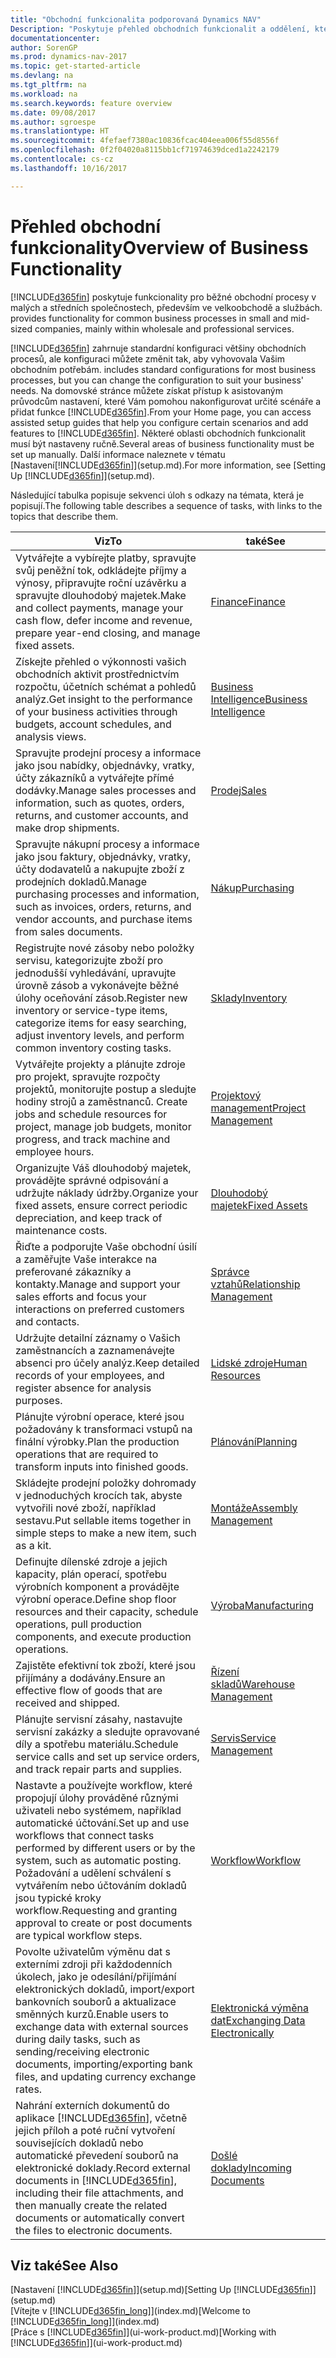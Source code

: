 ```yaml
---
title: "Obchodní funkcionalita podporovaná Dynamics NAV"
Description: "Poskytuje přehled obchodních funkcionalit a oddělení, která jsou podporována aplikačními oblastmi jako jsou Finance, Sklady a Řízení projektů."
documentationcenter: 
author: SorenGP
ms.prod: dynamics-nav-2017
ms.topic: get-started-article
ms.devlang: na
ms.tgt_pltfrm: na
ms.workload: na
ms.search.keywords: feature overview
ms.date: 09/08/2017
ms.author: sgroespe
ms.translationtype: HT
ms.sourcegitcommit: 4fefaef7380ac10836fcac404eea006f55d8556f
ms.openlocfilehash: 0f2f04020a8115bb1cf71974639dced1a2242179
ms.contentlocale: cs-cz
ms.lasthandoff: 10/16/2017

---
```

# <a name="overview-of-business-functionality"></a><span data-ttu-id="89061-103">Přehled obchodní funkcionality</span><span class="sxs-lookup"><span data-stu-id="89061-103">Overview of Business Functionality</span></span>
[!INCLUDE[d365fin](includes/d365fin_md.md)]<span data-ttu-id="89061-104"> poskytuje funkcionality pro běžné obchodní procesy v malých a středních společnostech, především ve velkoobchodě a službách. </span><span class="sxs-lookup"><span data-stu-id="89061-104"> provides functionality for common business processes in small and mid-sized companies, mainly within wholesale and professional services.</span></span>

[!INCLUDE[d365fin](includes/d365fin_md.md)]<span data-ttu-id="89061-105"> zahrnuje standardní konfiguraci většiny obchodních procesů, ale konfiguraci můžete změnit tak, aby vyhovovala Vašim obchodním potřebám.</span><span class="sxs-lookup"><span data-stu-id="89061-105"> includes standard configurations for most business processes, but you can change the configuration to suit your business' needs.</span></span> <span data-ttu-id="89061-106">Na domovské stránce můžete získat přístup k asistovaným průvodcům nastavení, které Vám pomohou nakonfigurovat určité scénáře a přidat funkce [!INCLUDE[d365fin](includes/d365fin_md.md)].</span><span class="sxs-lookup"><span data-stu-id="89061-106">From your Home page, you can access assisted setup guides that help you configure certain scenarios and add features to [!INCLUDE[d365fin](includes/d365fin_md.md)].</span></span> <span data-ttu-id="89061-107">Některé oblasti obchodních funkcionalit musí být nastaveny ručně.</span><span class="sxs-lookup"><span data-stu-id="89061-107">Several areas of business functionality must be set up manually.</span></span> <span data-ttu-id="89061-108">Další informace naleznete v tématu [Nastavení[!INCLUDE[d365fin](includes/d365fin_md.md)]](setup.md).</span><span class="sxs-lookup"><span data-stu-id="89061-108">For more information, see [Setting Up [!INCLUDE[d365fin](includes/d365fin_md.md)]](setup.md).</span></span>

<span data-ttu-id="89061-109">Následující tabulka popisuje sekvenci úloh s odkazy na témata, která je popisují.</span><span class="sxs-lookup"><span data-stu-id="89061-109">The following table describes a sequence of tasks, with links to the topics that describe them.</span></span>

| <span data-ttu-id="89061-110">Viz</span><span class="sxs-lookup"><span data-stu-id="89061-110">To</span></span> | <span data-ttu-id="89061-111">také</span><span class="sxs-lookup"><span data-stu-id="89061-111">See</span></span> |
| --- | --- |
|<span data-ttu-id="89061-112">Vytvářejte a vybírejte platby, spravujte svůj peněžní tok, odkládejte příjmy a výnosy, připravujte roční uzávěrku a spravujte dlouhodobý majetek.</span><span class="sxs-lookup"><span data-stu-id="89061-112">Make and collect payments, manage your cash flow, defer income and revenue, prepare year-end closing, and manage fixed assets.</span></span>|[<span data-ttu-id="89061-113">Finance</span><span class="sxs-lookup"><span data-stu-id="89061-113">Finance</span></span>](finance.md)|
|<span data-ttu-id="89061-114">Získejte přehled o výkonnosti vašich obchodních aktivit prostřednictvím rozpočtu, účetních schémat a pohledů analýz.</span><span class="sxs-lookup"><span data-stu-id="89061-114">Get insight to the performance of your business activities through budgets, account schedules, and analysis views.</span></span>|[<span data-ttu-id="89061-115">Business Intelligence</span><span class="sxs-lookup"><span data-stu-id="89061-115">Business Intelligence</span></span>](bi.md)|
|<span data-ttu-id="89061-116">Spravujte prodejní procesy a informace jako jsou nabídky, objednávky, vratky, účty zákazníků a vytvářejte přímé dodávky.</span><span class="sxs-lookup"><span data-stu-id="89061-116">Manage sales processes and information, such as quotes, orders, returns, and customer accounts, and make drop shipments.</span></span>|[<span data-ttu-id="89061-117">Prodej</span><span class="sxs-lookup"><span data-stu-id="89061-117">Sales</span></span>](sales-manage-sales.md)|
|<span data-ttu-id="89061-118">Spravujte nákupní procesy a informace jako jsou faktury, objednávky, vratky, účty dodavatelů a nakupujte zboží z prodejních dokladů.</span><span class="sxs-lookup"><span data-stu-id="89061-118">Manage purchasing processes and information, such as invoices, orders, returns, and vendor accounts, and purchase items from sales documents.</span></span> |[<span data-ttu-id="89061-119">Nákup</span><span class="sxs-lookup"><span data-stu-id="89061-119">Purchasing</span></span>](purchasing-manage-purchasing.md)|
|<span data-ttu-id="89061-120">Registrujte nové zásoby nebo položky servisu, kategorizujte zboží pro jednodušší vyhledávání, upravujte úrovně zásob a vykonávejte běžné úlohy oceňování zásob.</span><span class="sxs-lookup"><span data-stu-id="89061-120">Register new inventory or service-type items, categorize items for easy searching, adjust inventory levels, and perform common inventory costing tasks.</span></span>|[<span data-ttu-id="89061-121">Sklady</span><span class="sxs-lookup"><span data-stu-id="89061-121">Inventory</span></span>](inventory-manage-inventory.md)|
|<span data-ttu-id="89061-122">Vytvářejte projekty a plánujte zdroje pro projekt, spravujte rozpočty projektů, monitorujte postup a sledujte hodiny strojů a zaměstnanců. </span><span class="sxs-lookup"><span data-stu-id="89061-122">Create jobs and schedule resources for project, manage job budgets, monitor progress, and track machine and employee hours.</span></span>|[<span data-ttu-id="89061-123">Projektový management</span><span class="sxs-lookup"><span data-stu-id="89061-123">Project Management</span></span>](projects-manage-projects.md)|
|<span data-ttu-id="89061-124">Organizujte Váš dlouhodobý majetek, provádějte správné odpisování a udržujte náklady údržby.</span><span class="sxs-lookup"><span data-stu-id="89061-124">Organize your fixed assets, ensure correct periodic depreciation, and keep track of maintenance costs.</span></span>|[<span data-ttu-id="89061-125">Dlouhodobý majetek</span><span class="sxs-lookup"><span data-stu-id="89061-125">Fixed Assets</span></span>](fa-manage.md)|
|<span data-ttu-id="89061-126">Řiďte a podporujte Vaše obchodní úsilí a zaměřujte Vaše interakce na preferované zákazníky a kontakty.</span><span class="sxs-lookup"><span data-stu-id="89061-126">Manage and support your sales efforts and focus your interactions on preferred customers and contacts.</span></span>|[<span data-ttu-id="89061-127">Správce vztahů</span><span class="sxs-lookup"><span data-stu-id="89061-127">Relationship Management</span></span>](marketing-relationship-management.md)|
|<span data-ttu-id="89061-128">Udržujte detailní záznamy o Vašich zaměstnancích a zaznamenávejte absenci pro účely analýz.</span><span class="sxs-lookup"><span data-stu-id="89061-128">Keep detailed records of your employees, and register absence for analysis purposes.</span></span> |[<span data-ttu-id="89061-129">Lidské zdroje</span><span class="sxs-lookup"><span data-stu-id="89061-129">Human Resources</span></span>](hr-manage-human-resources.md)|
|<span data-ttu-id="89061-130">Plánujte výrobní operace, které jsou požadovány k transformaci vstupů na finální výrobky.</span><span class="sxs-lookup"><span data-stu-id="89061-130">Plan the production operations that are required to transform inputs into finished goods.</span></span>|[<span data-ttu-id="89061-131">Plánování</span><span class="sxs-lookup"><span data-stu-id="89061-131">Planning</span></span>](production-planning.md)|
|<span data-ttu-id="89061-132">Skládejte prodejní položky dohromady v jednoduchých krocích tak, abyste vytvořili nové zboží, například sestavu.</span><span class="sxs-lookup"><span data-stu-id="89061-132">Put sellable items together in simple steps to make a new item, such as a kit.</span></span>|[<span data-ttu-id="89061-133">Montáže</span><span class="sxs-lookup"><span data-stu-id="89061-133">Assembly Management</span></span>](assembly-assemble-items.md)|
|<span data-ttu-id="89061-134">Definujte dílenské zdroje a jejich kapacity, plán operací, spotřebu výrobních komponent a provádějte výrobní operace.</span><span class="sxs-lookup"><span data-stu-id="89061-134">Define shop floor resources and their capacity, schedule operations, pull production components, and execute production operations.</span></span>|[<span data-ttu-id="89061-135">Výroba</span><span class="sxs-lookup"><span data-stu-id="89061-135">Manufacturing</span></span>](production-manage-manufacturing.md)|
|<span data-ttu-id="89061-136">Zajistěte efektivní tok zboží, které jsou přijímány a dodávány.</span><span class="sxs-lookup"><span data-stu-id="89061-136">Ensure an effective flow of goods that are received and shipped.</span></span>|[<span data-ttu-id="89061-137">Řízení skladů</span><span class="sxs-lookup"><span data-stu-id="89061-137">Warehouse Management</span></span>](warehouse-manage-warehouse.md)|
|<span data-ttu-id="89061-138">Plánujte servisní zásahy, nastavujte servisní zakázky a sledujte opravované díly a spotřebu materiálu.</span><span class="sxs-lookup"><span data-stu-id="89061-138">Schedule service calls and set up service orders, and track repair parts and supplies.</span></span>|[<span data-ttu-id="89061-139">Servis</span><span class="sxs-lookup"><span data-stu-id="89061-139">Service Management</span></span>](service-service.md)|
|<span data-ttu-id="89061-140">Nastavte a používejte workflow, které propojují úlohy prováděné různými uživateli nebo systémem, například automatické účtování.</span><span class="sxs-lookup"><span data-stu-id="89061-140">Set up and use workflows that connect tasks performed by different users or by the system, such as automatic posting.</span></span> <span data-ttu-id="89061-141">Požadování a udělení schválení s vytvářením nebo účtováním dokladů jsou typické kroky workflow.</span><span class="sxs-lookup"><span data-stu-id="89061-141">Requesting and granting approval to create or post documents are typical workflow steps.</span></span>|[<span data-ttu-id="89061-142">Workflow</span><span class="sxs-lookup"><span data-stu-id="89061-142">Workflow</span></span>](across-workflow.md)|
|<span data-ttu-id="89061-143">Povolte uživatelům výměnu dat s externími zdroji při každodenních úkolech, jako je odesílání/přijímání elektronických dokladů, import/export bankovních souborů a aktualizace směnných kurzů.</span><span class="sxs-lookup"><span data-stu-id="89061-143">Enable users to exchange data with external sources during daily tasks, such as sending/receiving electronic documents, importing/exporting bank files, and updating currency exchange rates.</span></span>|[<span data-ttu-id="89061-144">Elektronická výměna dat</span><span class="sxs-lookup"><span data-stu-id="89061-144">Exchanging Data Electronically</span></span>](across-data-exchange.md)|
|<span data-ttu-id="89061-145">Nahrání externích dokumentů do aplikace [!INCLUDE[d365fin](includes/d365fin_md.md)], včetně jejich příloh a poté ruční vytvoření souvisejících dokladů nebo automatické převedení souborů na elektronické doklady.</span><span class="sxs-lookup"><span data-stu-id="89061-145">Record external documents in [!INCLUDE[d365fin](includes/d365fin_md.md)], including their file attachments, and then manually create the related documents or automatically convert the files to electronic documents.</span></span>|[<span data-ttu-id="89061-146">Došlé doklady</span><span class="sxs-lookup"><span data-stu-id="89061-146">Incoming Documents</span></span>](across-income-documents.md)|


## <a name="see-also"></a><span data-ttu-id="89061-147">Viz také</span><span class="sxs-lookup"><span data-stu-id="89061-147">See Also</span></span>
<span data-ttu-id="89061-148">[Nastavení [!INCLUDE[d365fin](includes/d365fin_md.md)]](setup.md)</span><span class="sxs-lookup"><span data-stu-id="89061-148">[Setting Up [!INCLUDE[d365fin](includes/d365fin_md.md)]](setup.md)</span></span>  
<span data-ttu-id="89061-149">[Vítejte v [!INCLUDE[d365fin_long](includes/d365fin_long_md.md)]](index.md)</span><span class="sxs-lookup"><span data-stu-id="89061-149">[Welcome to [!INCLUDE[d365fin_long](includes/d365fin_long_md.md)]](index.md)</span></span>  
<span data-ttu-id="89061-150">[Práce s [!INCLUDE[d365fin](includes/d365fin_md.md)]](ui-work-product.md)</span><span class="sxs-lookup"><span data-stu-id="89061-150">[Working with [!INCLUDE[d365fin](includes/d365fin_md.md)]](ui-work-product.md)</span></span>  

